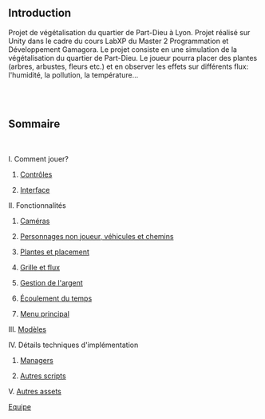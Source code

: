 ## Introduction

Projet de végétalisation du quartier de Part-Dieu à Lyon. Projet réalisé sur Unity dans le cadre du cours LabXP du Master 2 Programmation et Développement Gamagora. Le projet consiste en une simulation de la végétalisation du quartier de Part-Dieu. Le joueur pourra placer des plantes (arbres, arbustes, fleurs etc.) et en observer les effets sur différents flux: l'humidité, la pollution, la température...


<br>

<br>


## Sommaire

<br>

 I. Comment jouer?
   1. [Contrôles](LabXP_20_Controles)

   2. [Interface](LabXP_20_Interface)
       
       
II. Fonctionnalités
   1. [Caméras](LabXP_20_Cameras)
       
   2. [Personnages non joueur, véhicules et chemins](LabXP_20_PNJ_Vehicules_Chemins)
   
   3. [Plantes et placement](LabXP_20_Plantes)

   4. [Grille et flux](LabXP_20_Grille)

   5. [Gestion de l'argent](LabXP_20_Argent)

   6. [Écoulement du temps](LabXP_20_Temps)

   7. [Menu principal](LabXP_20_Menu)
   
   
III. [Modèles](LabXP_20_Modeles)
   
   
IV. Détails techniques d'implémentation


   1. [Managers](LabXP_20_Managers)
   
   2. [Autres scripts](LabXP_20_Scripts)

   
V. [Autres assets](LabXP_20_Assets)


 [Equipe](LabXP_20_Equipe)